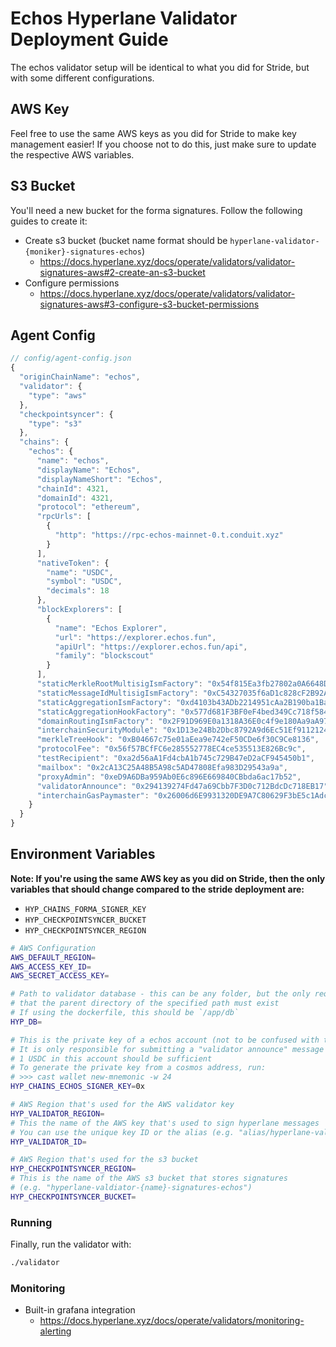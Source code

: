 # Echos Hyperlane Validator Deployment Guide

The echos validator setup will be identical to what you did for Stride, but with some different configurations.

## AWS Key

Feel free to use the same AWS keys as you did for Stride to make key management easier! If you choose not to do this, just make sure to update the respective AWS variables.

## S3 Bucket

You'll need a new bucket for the forma signatures. Follow the following guides to create it:

- Create s3 bucket (bucket name format should be `hyperlane-validator-{moniker}-signatures-echos`)
  - https://docs.hyperlane.xyz/docs/operate/validators/validator-signatures-aws#2-create-an-s3-bucket
- Configure permissions
  - https://docs.hyperlane.xyz/docs/operate/validators/validator-signatures-aws#3-configure-s3-bucket-permissions

## Agent Config

```js
// config/agent-config.json
{
  "originChainName": "echos",
  "validator": {
    "type": "aws"
  },
  "checkpointsyncer": {
    "type": "s3"
  },
  "chains": {
    "echos": {
      "name": "echos",
      "displayName": "Echos",
      "displayNameShort": "Echos",
      "chainId": 4321,
      "domainId": 4321,
      "protocol": "ethereum",
      "rpcUrls": [
        {
          "http": "https://rpc-echos-mainnet-0.t.conduit.xyz"
        }
      ],
      "nativeToken": {
        "name": "USDC",
        "symbol": "USDC",
        "decimals": 18
      },
      "blockExplorers": [
        {
          "name": "Echos Explorer",
          "url": "https://explorer.echos.fun",
          "apiUrl": "https://explorer.echos.fun/api",
          "family": "blockscout"
        }
      ],
      "staticMerkleRootMultisigIsmFactory": "0x54f815Ea3fb27802a0A6648D7fa17E246080003e",
      "staticMessageIdMultisigIsmFactory": "0xC54327035f6aD1c828cF2B92AFabEf28CF3c937e",
      "staticAggregationIsmFactory": "0xd4103b43ADb2214951cAa2B190ba1Ba1bF462F0A",
      "staticAggregationHookFactory": "0x577d681F3BF0eF4bed349Cc718f584221798392D",
      "domainRoutingIsmFactory": "0x2F91D969E0a1318A36E0c4f9e180Aa9aA9713904",
      "interchainSecurityModule": "0x1D13e24Bb2Dbc8792A9d6Ec51Ef91121247f1926",
      "merkleTreeHook": "0xB04667c75e01aEea9e742eF50CDe6f30C9Ce8136",
      "protocolFee": "0x56f57BCfFC6e285552778EC4ce535513E826Bc9c",
      "testRecipient": "0xa2d56aA1Fd4cbA1b745c729B47eD2aCF945450b1",
      "mailbox": "0x2cA13C25A48B5A98c5AD47808Efa983D29543a9a",
      "proxyAdmin": "0xeD9A6DBa959Ab0E6c896E669840CBbda6ac17b52",
      "validatorAnnounce": "0x294139274Fd47a69Cbb7F3D0c712BdcDc718EB17",
      "interchainGasPaymaster": "0x26006d6E9931320DE9A7C80629F3bE5c1Adcd3FD"
    }
  }
}
```

## Environment Variables

**Note: If you're using the same AWS key as you did on Stride, then the only variables that should change compared to the stride deployment are:**

- `HYP_CHAINS_FORMA_SIGNER_KEY`
- `HYP_CHECKPOINTSYNCER_BUCKET`
- `HYP_CHECKPOINTSYNCER_REGION`

```bash
# AWS Configuration
AWS_DEFAULT_REGION=
AWS_ACCESS_KEY_ID=
AWS_SECRET_ACCESS_KEY=

# Path to validator database - this can be any folder, but the only requirement is
# that the parent directory of the specified path must exist
# If using the dockerfile, this should be `/app/db`
HYP_DB=

# This is the private key of a echos account (not to be confused with the AWS validator key that signs hyperlane messages)
# It is only responsible for submitting a "validator announce" message when registering the validator
# 1 USDC in this account should be sufficient
# To generate the private key from a cosmos address, run:
# >>> cast wallet new-mnemonic -w 24
HYP_CHAINS_ECHOS_SIGNER_KEY=0x

# AWS Region that's used for the AWS validator key
HYP_VALIDATOR_REGION=
# This the name of the AWS key that's used to sign hyperlane messages
# You can use the unique key ID or the alias (e.g. "alias/hyperlane-validator-{name}-echos-signer")
HYP_VALIDATOR_ID=

# AWS Region that's used for the s3 bucket
HYP_CHECKPOINTSYNCER_REGION=
# This is the name of the AWS s3 bucket that stores signatures
# (e.g. "hyperlane-valdiator-{name}-signatures-echos")
HYP_CHECKPOINTSYNCER_BUCKET=
```

### Running

Finally, run the validator with:

```bash
./validator
```

### Monitoring

- Built-in grafana integration
  - https://docs.hyperlane.xyz/docs/operate/validators/monitoring-alerting
